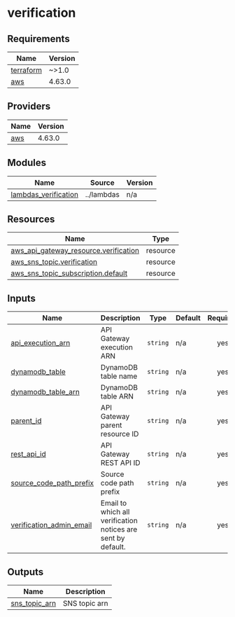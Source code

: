 # verification

<!-- BEGINNING OF PRE-COMMIT-TERRAFORM DOCS HOOK -->
## Requirements

| Name | Version |
|------|---------|
| <a name="requirement_terraform"></a> [terraform](#requirement\_terraform) | ~>1.0 |
| <a name="requirement_aws"></a> [aws](#requirement\_aws) | 4.63.0 |

## Providers

| Name | Version |
|------|---------|
| <a name="provider_aws"></a> [aws](#provider\_aws) | 4.63.0 |

## Modules

| Name | Source | Version |
|------|--------|---------|
| <a name="module_lambdas_verification"></a> [lambdas\_verification](#module\_lambdas\_verification) | ../lambdas | n/a |

## Resources

| Name | Type |
|------|------|
| [aws_api_gateway_resource.verification](https://registry.terraform.io/providers/hashicorp/aws/4.63.0/docs/resources/api_gateway_resource) | resource |
| [aws_sns_topic.verification](https://registry.terraform.io/providers/hashicorp/aws/4.63.0/docs/resources/sns_topic) | resource |
| [aws_sns_topic_subscription.default](https://registry.terraform.io/providers/hashicorp/aws/4.63.0/docs/resources/sns_topic_subscription) | resource |

## Inputs

| Name | Description | Type | Default | Required |
|------|-------------|------|---------|:--------:|
| <a name="input_api_execution_arn"></a> [api\_execution\_arn](#input\_api\_execution\_arn) | API Gateway execution ARN | `string` | n/a | yes |
| <a name="input_dynamodb_table"></a> [dynamodb\_table](#input\_dynamodb\_table) | DynamoDB table name | `string` | n/a | yes |
| <a name="input_dynamodb_table_arn"></a> [dynamodb\_table\_arn](#input\_dynamodb\_table\_arn) | DynamoDB table ARN | `string` | n/a | yes |
| <a name="input_parent_id"></a> [parent\_id](#input\_parent\_id) | API Gateway parent resource ID | `string` | n/a | yes |
| <a name="input_rest_api_id"></a> [rest\_api\_id](#input\_rest\_api\_id) | API Gateway REST API ID | `string` | n/a | yes |
| <a name="input_source_code_path_prefix"></a> [source\_code\_path\_prefix](#input\_source\_code\_path\_prefix) | Source code path prefix | `string` | n/a | yes |
| <a name="input_verification_admin_email"></a> [verification\_admin\_email](#input\_verification\_admin\_email) | Email to which all verification notices are sent by default. | `string` | n/a | yes |

## Outputs

| Name | Description |
|------|-------------|
| <a name="output_sns_topic_arn"></a> [sns\_topic\_arn](#output\_sns\_topic\_arn) | SNS topic arn |
<!-- END OF PRE-COMMIT-TERRAFORM DOCS HOOK -->
